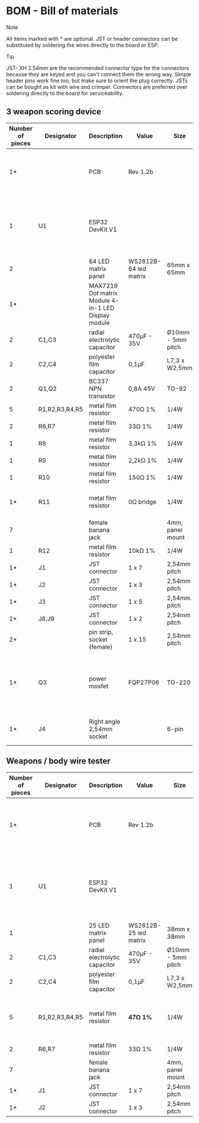 # BOM - Bill of materials  

> [!NOTE]
> All items marked with * are optional. JST or header connectors can be substituted by soldering the wires directly to the board or ESP.

> [!TIP]
> JST- XH 2.54mm are the recommended connector type for the connectors because they are keyed and you can't connect them the wrong way.
> Simple header pins work fine too, but make sure to orient the plug correctly. 
> JSTs can be bought as kit with wire and crimper. 
> Connectors are preferred over soldering directly to the board for serviceability.

## 3 weapon scoring device

| Number of pieces | Designator | Description | Value | Size | Remarks |
| --- | --- | --- | --- | --- | --- |
| 1* | | PCB |Rev 1.2b|| alternatively you could build the circuit on a breadboard or perfboard|
| 1 | U1 | ESP32 DevKit V1 |  |  |  be sure to get the **30 pin** version (2 x 15). There are many board flavors out there e.g. V4 is 38 pin |
| 2 |  | 64 LED matrix panel | WS2812B-64 led matrix | 65mm x 65mm | |
| 1* |  | MAX7219 Dot matrix Module 4-in-1 LED Display module | | | |
| 2 | C1,C3 | radial electrolytic capacitor | 470µF - 35V | Ø10mm - 5mm pitch |   |
| 2 | C2,C4 | polyester film capacitor | 0,1µF | L7,3 x W2,5mm | |
| 2 | Q1,Q2 | BC337 NPN transistor | 0,8A 45V | TO-92 | | |
| 5 | R1,R2,R3,R4,R5 | metal film resistor | 470Ω 1% | 1/4W | |
| 2 | R6,R7 | metal film resistor | 33Ω 1% | 1/4W | |
| 1 | R8 | metal film resistor | 3,3kΩ 1% | 1/4W | |
| 1 | R9 | metal film resistor | 2,2kΩ 1% | 1/4W | |
| 1 | R10 | metal film resistor | 150Ω 1% | 1/4W | |
| 1* | R11 | metal film resistor | 0Ω bridge | 1/4W | can be substituted by a simple wire bridge |
| 7 |  | female banana jack | | 4mm, panel mount | |
| 1 | R12 | metal film resistor | 10kΩ 1% | 1/4W | |
| 1* | J1 | JST connector | 1 x 7 | 2,54mm pitch | |
| 1* | J2 | JST connector | 1 x 3 | 2,54mm pitch | |
| 1* | J3 | JST connector | 1 x 5 | 2,54mm pitch | |
| 2* | J8,J9 | JST connector | 1 x 2 | 2,54mm pitch | populate as required|
| 2* |  | pin strip, socket (female) | 1 x 15 | 2,54mm pitch | header for the ESP32 board |
| 1* | Q3 | power mosfet| FQP27P06 | TO-220 | reverse voltage protection, strongly recommended if you power externally via J9 |
| 1* | J4 | Right angle 2,54mm socket| | 6-pin | for plug-in connection of a HC-06 BT module |




## Weapons / body wire tester

| Number of pieces | Designator | Description | Value | Size | Remarks |
| --- | --- | --- | --- | --- | --- |
| 1* | | PCB |Rev 1.2b|| alternatively you could build the circuit on a breadboard or perfboard|
| 1 | U1 | ESP32 DevKit V1 |   |   |  be sure to get the **30 pin** version (2 x 15). There are many board flavors out there e.g. V4 is 38 pin |
| 1 |  | 25 LED matrix panel | WS2812B-25 led matrix | 38mm x 38mm | |
| 2 | C1,C3 | radial electrolytic capacitor | 470µF - 35V | Ø10mm - 5mm pitch |   |
| 2 | C2,C4 | polyester film capacitor | 0,1µF | L7,3 x W2,5mm | |
| 5 | R1,R2,R3,R4,R5 | metal film resistor | **47Ω 1%** | 1/4W | These resistors are marked 470Ω* on the silkscreen |
| 2 | R6,R7 | metal film resistor | 33Ω 1% | 1/4W | |
| 7 |  | female banana jack | | 4mm, panel mount | |
| 1* | J1 | JST connector | 1 x 7 | 2,54mm pitch | |
| 1* | J2 | JST connector | 1 x 3 | 2,54mm pitch | |


